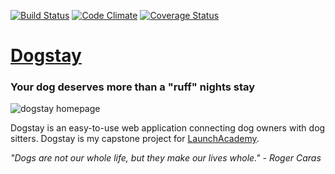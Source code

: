 [![Build Status](https://travis-ci.org/Dodie324/dogstay.svg?branch=master)](https://travis-ci.org/Dodie324/la_breakable) [![Code Climate](https://codeclimate.com/github/Dodie324/la_breakable.png)](https://codeclimate.com/github/Dodie324/la_breakable) [![Coverage Status](https://coveralls.io/repos/Dodie324/la_breakable/badge.png)](https://coveralls.io/r/Dodie324/la_breakable)

# [Dogstay](http://dogstay.herokuapp.com/)
### Your dog deserves more than a "ruff" nights stay

![dogstay homepage](https://github.com/Dodie324/dogstay/master/app/assets/images/readme.png)

Dogstay is an easy-to-use web application connecting dog owners with dog sitters. Dogstay is my capstone project for [LaunchAcademy](http://www.launchacademy.com).

*"Dogs are not our whole life, but they make our lives whole." - Roger Caras*

